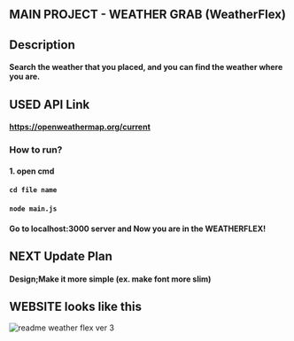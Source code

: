 ## MAIN PROJECT - WEATHER GRAB (WeatherFlex)

## Description
#### Search the weather that you placed, and you can find the weather where you are.


## USED API Link
#### https://openweathermap.org/current

### How to run?

#### 1. open cmd
#### `cd file name`
#### `node main.js`
#### Go to localhost:3000 server and Now you are in the WEATHERFLEX!


## NEXT Update Plan
#### Design;Make it more simple (ex. make font more slim)


## WEBSITE looks like this
![readme weather flex ver 3](https://user-images.githubusercontent.com/57825621/103137298-1952c800-470b-11eb-978d-89be484d1d59.PNG)
